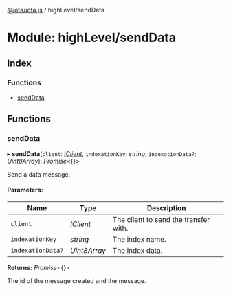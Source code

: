 [@iota/iota.js](../README.md) / highLevel/sendData

# Module: highLevel/sendData

## Index

### Functions

* [sendData](highlevel_senddata.md#senddata)

## Functions

### sendData

▸ **sendData**(`client`: [*IClient*](../interfaces/models_iclient.iclient.md), `indexationKey`: *string*, `indexationData?`: *Uint8Array*): *Promise*<{}\>

Send a data message.

#### Parameters:

Name | Type | Description |
------ | ------ | ------ |
`client` | [*IClient*](../interfaces/models_iclient.iclient.md) | The client to send the transfer with.   |
`indexationKey` | *string* | The index name.   |
`indexationData?` | *Uint8Array* | The index data.   |

**Returns:** *Promise*<{}\>

The id of the message created and the message.
